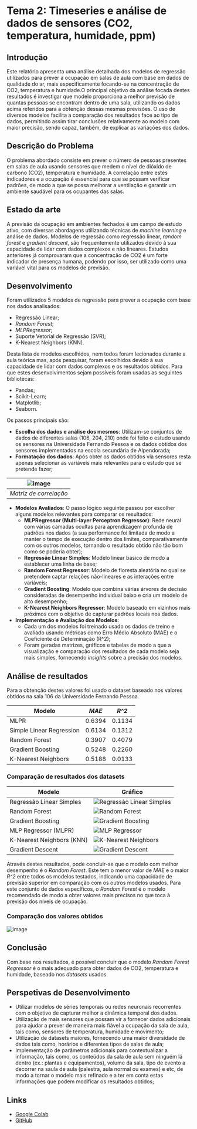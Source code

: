 ﻿# Tema 2: Timeseries e análise de dados de sensores (CO2, temperatura, humidade, ppm)

## Introdução
Este relatório apresenta uma análise detalhada dos modelos de regressão utilizados para prever a ocupação em salas de aula com base em dados de qualidade do ar, mais especificamente focando-se na concentração de CO2, temperatura e humidade.O principal objetivo da análise focada destes resultados é investigar que modelo proporciona a melhor previsão de quantas pessoas se encontram dentro de uma sala, utilizando os dados acima referidos para a obtenção dessas mesmas previsões. O uso de diversos modelos facilita a comparação dos resultados face ao tipo de dados, permitindo assim tirar conclusões relativamente ao modelo com maior precisão, sendo capaz, também, de explicar as variações dos dados.

## Descrição do Problema
O problema abordado consiste em prever o número de pessoas presentes em salas de aula usando sensores que medem o nível de dióxido de carbono (CO2), temperatura e humidade. A correlação entre estes indicadores e a ocupação é essencial para que se possam verificar padrões, de modo a que se possa melhorar a ventilação e garantir um ambiente saudável para os ocupantes das salas.

## Estado da arte
A previsão da ocupação em ambientes fechados é um campo de estudo ativo, com diversas abordagens utilizando técnicas de *machine learning* e análise de dados. Modelos de regressão como regressão linear, *random forest* e *gradient descent*, são frequentemente utilizados devido à sua capacidade de lidar com dados complexos e não lineares. Estudos anteriores já comprovaram que a concentração de CO2 é um forte indicador de presença humana, podendo por isso, ser utilizado como uma variável vital para os modelos de previsão.


## Desenvolvimento

Foram utilizados 5 modelos de regressão para prever a ocupação com base nos dados analisados:
- Regressão Linear;
- *Random Forest*;
- *MLPRegressor*;
- Suporte Vetorial de Regressão (SVR);
-  K-Nearest Neighbors (KNN).

Desta lista de modelos escolhidos, nem todos foram lecionados durante a aula teórica mas, após pesquisar, foram escolhidos devido à sua capacidade de lidar com dados complexos e os resultados obtidos.
Para que estes desenvolvimentos sejam possíveis foram usadas as seguintes bibliotecas:
- Pandas;
- Scikit-Learn;
- Matplotlib;
- Seaborn.

Os passos principais são:
- **Escolha dos dados e análise dos mesmos**: Utilizam-se conjuntos de dados de diferentes salas (106, 204, 210) onde foi feito o estudo usando os sensores na Universidade Fernando Pessoa e os dados obtidos dos sensores implementados na escola secundária de Alpendorada;
- **Formatação dos dados**: Após obter os dados obtidos via sensores resta apenas selecionar as variáveis mais relevantes para o estudo que se pretende fazer;

| ![image](matriz.png) |
|:--:| 
| *Matriz de correlação* |
- **Modelos Avaliados**: O passo lógico seguinte passou por escolher alguns modelos relevantes para comparar os resultados:
	- **MLPRegressor (Multi-layer Perceptron Regressor)**: Rede neural com várias camadas ocultas para aprendizagem profunda de padrões nos dados (a sua performance foi limitada de modo a manter o tempo de execução dentro dos limites, comparativamente com os outros modelos, tornando o resultado obtido não tão bom como se poderia obter);
	- **Regressão Linear Simples**: Modelo linear básico de modo a establecer uma linha de base;
	- **Random Forest Regressor**: Modelo de floresta aleatória no qual se pretendem captar relações não-lineares e as interações entre variáveis;
	- **Gradient Boosting**: Modelo que combina várias árvores de decisão consideradas de desempenho individual baixo e cria um modelo de alto desempenho;
	- **K-Nearest Neighbors Regressor**: Modelo baseado em vizinhos mais próximos com o objetivo de capturar padrões locais nos dados.
- **Implementação e Avaliação dos Modelos**: 
	- Cada um dos modelos foi treinado usado os dados de treino e avaliado usando métricas como Erro Médio Absoluto (MAE) e o Coeficiente de Determinação (R^2);
	- Foram geradas matrizes, gráficos e tabelas de modo a que a visualização e comparação dos resultados de cada modelo seja mais simples, fornecendo *insights* sobre a precisão dos modelos.

## Análise de resultados


Para a obtenção destes valores foi usado o dataset baseado nos valores obtidos na sala 106 da Universidade Fernando Pessoa.

| Modelo                    | *MAE*    | *R^2*    |
|--------------------------|--------|--------|
| MLPR                     | 0.6394| 0.1134|
| Simple Linear Regression | 0.6134| 0.1312|
| Random Forest            | 0.3907| 0.4079|
| Gradient Boosting        | 0.5248| 0.2260|
| K-Nearest Neighbors      | 0.5188| 0.0133|


 ### Comparação de resultados dos datasets

| Modelo                    | Gráfico                                           |
|---------------------------|---------------------------------------------------|
| Regressão Linear Simples  | ![Regressão Linear Simples](img/Simple_Linear_Regression.png) |
| Random Forest             | ![Random Forest](img/Random_Forest.png)           |
| Gradient Boosting         | ![Gradient Boosting](img/Gradient_Boosting.png)   |
| MLP Regressor (MLPR)      | ![MLP Regressor](img/MLPR.png)           |
| K-Nearest Neighbors (KNN) | ![K-Nearest Neighbors](img/K-Nearest_Neighbors.png)               |
| Gradient Descent          | ![Gradient Descent](img/gradient_descent.png)     |


 Através destes resultados, pode concluir-se que o modelo com melhor desempenho é o *Random Forest*. Este tem o menor valor de *MAE* e o maior *R^2* entre todos os modelos testados, indicando uma capacidade de previsão superior em comparação com os outros modelos usados. Para este conjunto de dados específicos, o *Random Forest* é o modelo recomendado de modo a obter valores mais precisos no que toca à previsão dos níveis de ocupação.





### Comparação dos valores obtidos
![image](comp_resultados.png)

## Conclusão

Com base nos resultados, é possível concluir que o modelo *Random Forest Regressor* é o mais adequado para obter dados de CO2, temperatura e humidade, baseado nos *datasets* usados.

## Perspetivas de Desenvolvimento

- Utilizar modelos de séries temporais ou redes neuronais recorrentes com o objetivo de capturar melhor a dinâmica temporal dos dados.
- Utilização de mais sensores que possam vir a fornecer dados adicionais para ajudar a prever de maneira mais fiável a ocupação da sala de aula, tais como, sensores de temperatura, humidade e movimento;
- Utilização de datasets maiores, fornecendo uma maior diversidade de dados tais como, horários e diferentes tipos de salas de aula;
- Implementação de parâmetros adicionais para contextualizar a informação, tais como, os conteúdos da sala de aula sem ninguém lá dentro (ex.: plantas e equipamentos), volume da sala, tipo de evento a decorrer na saula de aula (palestra, aula normal ou exames) e etc, de modo a tornar o modelo mais refinado e a ter em conta estas informações que podem modificar os resultados obtidos;

## Links

- [Google Colab](https://colab.research.google.com/drive/1-6_K8W8MbyS-GCwVMZ-MxvU_VLHSgUGl?usp=sharing)
- [GitHub](https://github.com/beatrizleite/IA-Proj)
